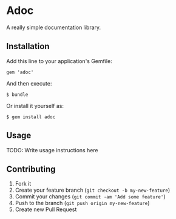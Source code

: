 # Adoc

A really simple documentation library.

## Installation

Add this line to your application's Gemfile:

    gem 'adoc'

And then execute:

    $ bundle

Or install it yourself as:

    $ gem install adoc

## Usage

TODO: Write usage instructions here

## Contributing

1. Fork it
2. Create your feature branch (`git checkout -b my-new-feature`)
3. Commit your changes (`git commit -am 'Add some feature'`)
4. Push to the branch (`git push origin my-new-feature`)
5. Create new Pull Request
